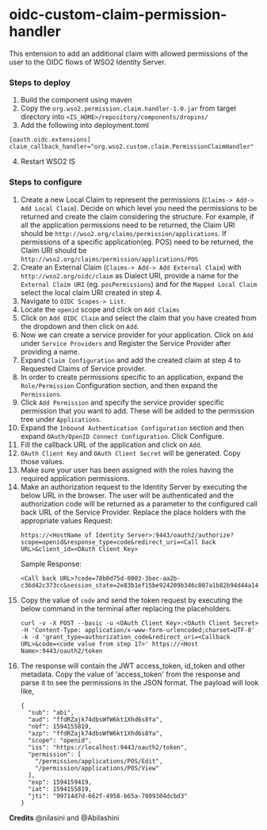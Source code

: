# oidc-custom-claim-permission-handler

This entension to add an additional claim with allowed permissions of the user to the OIDC flows of WSO2 Identity Server.

### Steps to deploy

1. Build the component using maven
2. Copy the `org.wso2.permission.claim.handler-1.0.jar` from target directory into `<IS_HOME>/repository/components/dropins/`
3. Add the following into deployment.toml
```
[oauth.oidc.extensions]
claim_callback_handler="org.wso2.custom.claim.PermissionClaimHandler"
```
4. Restart WSO2 IS

### Steps to configure

1. Create a new Local Claim to represent the permissions (`Claims-> Add-> Add Local Claim`).  Decide on which level you need the permissions to be returned and create the claim considering the structure. For example, if all the application permissions need to be returned, the Claim URI should be `http://wso2.org/claims/permission/applications`. If permissions of a specific application(eg. POS) need to be returned, the Claim URI should be `http://wso2.org/claims/permission/applications/POS`
2. Create an External Claim (`Claims-> Add-> Add External Claim`) with `http://wso2.org/oidc/claim` as Dialect URI, provide a name for the `External Claim URI` (eg. `posPermissions`) and for the `Mapped Local Claim` select the local claim URI created in step 4.
3. Navigate to `OIDC Scopes-> List`.
4. Locate the `openid` scope and click on `Add Claims`
5. Click on `Add OIDC Claim` and select the claim that you have created from the dropdown and then click on `Add`.
6. Now we can create a service provider for your application. Click on `Add` under `Service Providers` and Register the Service Provider after providing a name.
7. Expand `Claim Configuration` and add the created claim at step 4 to Requested Claims of Service provider.
8. In order to create permissions specific to an application, expand the `Role/Permission` Configuration section, and then expand the `Permissions`.
9. Click `Add Permission` and specify the service provider specific permission that you want to add. These will be added to the permission tree under `Applications`.
10. Expand the `Inbound Authentication Configuration` section and then expand `OAuth/OpenID Connect Configuration`. Click Configure.
11. Fill the callback URL of the application and click on `Add`.
12. `OAuth Client Key` and `OAuth Client Secret` will be generated. Copy those values.
13. Make sure your user has been assigned with the roles having the required application permissions.
14. Make an authorization request to the Identity Server by executing the below URL in the browser. The user will be authenticated and the authorization code will be returned as a parameter to the configured call back URL of the Service Provider. Replace the place holders with the appropriate values
    Request:
    ```
    https://<HostName of Identity Server>:9443/oauth2/authorize?scope=openid&response_type=code&redirect_uri=<Call back URL>&client_id=<OAuth Client Key>
    ```
    Sample Response:
    ```
    <Call back URL>?code=78b0d75d-0003-3bec-aa2b-c36d42c373cc&session_state=2e83b1ef15be924209b346c807a1b82b94d44a146a9f16b11b0fa2e44974c4ad.AtSUKDxIlwkDFjfYqtINsA
    ```
15. Copy the value of `code` and send the token request by executing the below command in the terminal after replacing the placeholders.
    ```
    curl -v -X POST --basic -u <OAuth Client Key>:<OAuth Client Secret> -H 'Content-Type: application/x-www-form-urlencoded;charset=UTF-8' -k -d 'grant_type=authorization_code&redirect_uri=<Callback URL>&code=<code value from step 17>' https://<Host Name>:9443/oauth2/token
    ```
16. The response will contain the JWT access_token, id_token and other metadata. Copy the value of 'access_token' from the response and parse it to see the permissions in the JSON format. The payload will look like,
    ```
    {
      "sub": "abi",
      "aud": "ffdRZajk74dbsWfW6kt1Xhd6s8Ya",
      "nbf": 1594155819,
      "azp": "ffdRZajk74dbsWfW6kt1Xhd6s8Ya",
      "scope": "openid",
      "iss": "https://localhost:9443/oauth2/token",
      "permission": [
        "/permission/applications/POS/Edit",
        "/permission/applications/POS/View"
      ],
      "exp": 1594159419,
      "iat": 1594155819,
      "jti": "99714d7d-662f-4958-b65a-7809304dcbd3"
    }
    ```

**Credits**
@nilasini and @Abilashini

